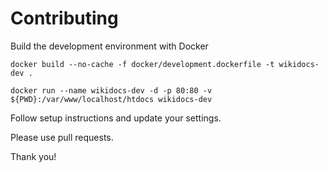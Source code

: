 # Contributing

Build the development environment with Docker

`docker build --no-cache -f docker/development.dockerfile -t wikidocs-dev .`

`docker run --name wikidocs-dev -d -p 80:80 -v ${PWD}:/var/www/localhost/htdocs wikidocs-dev`

Follow setup instructions and update your settings.

Please use pull requests.

Thank you!
